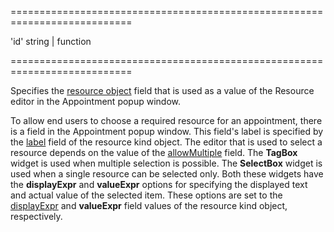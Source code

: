 <!--**
/*-------------------------------------------
    Auto-generated file. Do not modify.
-------------------------------------------

**-->
===========================================================================
<!--default-->'id'<!--/default-->
<!--type-->string | function<!--/type-->
===========================================================================

<!--shortDescription-->
Specifies the [resource object](/Documentation/ApiReference/UI_Widgets/dxScheduler/Configuration/resources/#dataSource) field that is used as a value of the Resource editor in the Appointment popup window.
<!--/shortDescription-->

<!--fullDescription-->
To allow end users to choose a required resource for an appointment, there is a field in the Appointment popup window. This field's label is specified by the [label](/Documentation/ApiReference/UI_Widgets/dxScheduler/Configuration/resources/#label) field of the resource kind object. The editor that is used to select a resource depends on the value of the [allowMultiple](/Documentation/ApiReference/UI_Widgets/dxScheduler/Configuration/resources/#allowMultiple) field. The **TagBox** widget is used when multiple selection is possible. The **SelectBox** widget is used when a single resource can be selected only. Both these widgets have the **displayExpr** and **valueExpr** options for specifying the displayed text and actual value of the selected item. These options are set to the [displayExpr](/Documentation/ApiReference/UI_Widgets/dxScheduler/Configuration/resources/#displayExpr) and **valueExpr** field values of the resource kind object, respectively.


<!--/fullDescription-->